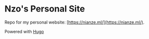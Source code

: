 # Nzo's Personal Site

Repo for my personal website: [https://nianze.ml/](https://nianze.ml/).

Powered with [Hugo](https://gohugo.io/)
